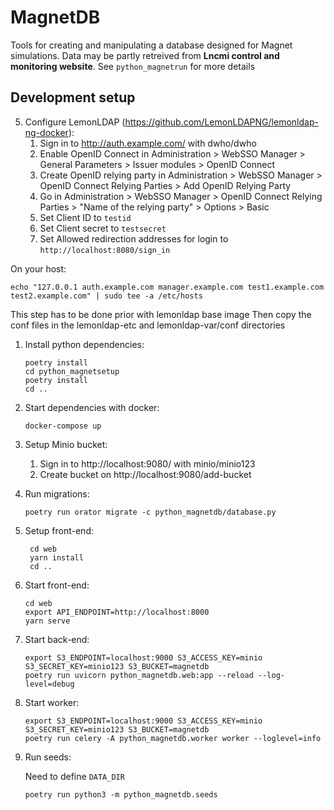 # MagnetDB

Tools for creating and manipulating a database designed for Magnet simulations.
Data may be partly retreived from **Lncmi control and monitoring website**.
See `python_magnetrun` for more details

## Development setup

5. Configure LemonLDAP (https://github.com/LemonLDAPNG/lemonldap-ng-docker):
   1. Sign in to http://auth.example.com/ with dwho/dwho
   2. Enable OpenID Connect in Administration > WebSSO Manager > General Parameters > Issuer modules > OpenID Connect
   3. Create OpenID relying party in Administration > WebSSO Manager > OpenID Connect Relying Parties > Add OpenID Relying Party
   4. Go in Administration > WebSSO Manager > OpenID Connect Relying Parties > "Name of the relying party" > Options > Basic
   5. Set Client ID to `testid`
   6. Set Client secret to `testsecret`
   7. Set Allowed redirection addresses for login to `http://localhost:8080/sign_in`

On your host:
```shell
echo "127.0.0.1 auth.example.com manager.example.com test1.example.com test2.example.com" | sudo tee -a /etc/hosts
```

This step has to be done prior with lemonldap base image
Then copy the conf files in the lemonldap-etc and lemonldap-var/conf directories 

1. Install python dependencies:
    ```shell
    poetry install
    cd python_magnetsetup
    poetry install
    cd ..
    ```

2. Start dependencies with docker:
    ```shell
    docker-compose up
    ```

3. Setup Minio bucket:
   1. Sign in to http://localhost:9080/ with minio/minio123
   2. Create bucket on http://localhost:9080/add-bucket

4. Run migrations:
    ```shell
    poetry run orator migrate -c python_magnetdb/database.py
    ```


6. Setup front-end:
   ```shell
    cd web
    yarn install
    cd ..
    ```

7. Start front-end:
   ```shell
   cd web
   export API_ENDPOINT=http://localhost:8000
   yarn serve
   ```

8. Start back-end:
   ```shell
   export S3_ENDPOINT=localhost:9000 S3_ACCESS_KEY=minio S3_SECRET_KEY=minio123 S3_BUCKET=magnetdb
   poetry run uvicorn python_magnetdb.web:app --reload --log-level=debug
   ```

9. Start worker:
   ```shell
   export S3_ENDPOINT=localhost:9000 S3_ACCESS_KEY=minio S3_SECRET_KEY=minio123 S3_BUCKET=magnetdb
   poetry run celery -A python_magnetdb.worker worker --loglevel=info
   ```

10. Run seeds:

    Need to define `DATA_DIR`
    ```shell
    poetry run python3 -m python_magnetdb.seeds
    ```
